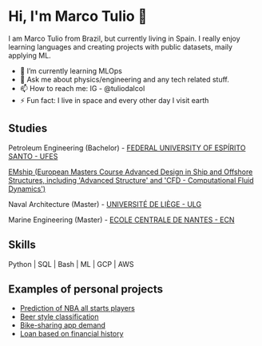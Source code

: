 # Hi, I'm Marco Tulio 👋

I am Marco Tulio from Brazil, but currently living in Spain. I really enjoy learning languages and creating projects with public datasets, maily applying ML.

- 🧠 I’m currently learning MLOps
- 💬 Ask me about physics/engineering and any tech related stuff.
- 📫 How to reach me: IG - @tuliodalcol
- ⚡ Fun fact: I live in space and every other day I visit earth

## Studies
Petroleum Engineering (Bachelor) - [FEDERAL UNIVERSITY OF ESPÍRITO SANTO - UFES](https://www.google.com)

[EMship (European Masters Course Advanced Design in Ship and Offshore Structures, including 'Advanced Structure' and 'CFD - Computational Fluid Dynamics')](http://www.emship.eu/)

Naval Architecture (Master) - [UNIVERSITÉ DE LIÈGE - ULG](https://www.uliege.be/cms/c_8699436/en/uliege)

Marine Engineering (Master) - [ECOLE CENTRALE DE NANTES - ECN](https://www.ec-nantes.fr/english-version)

## Skills
Python | SQL | Bash | ML | GCP | AWS

## Examples of personal projects
- [Prediction of NBA all starts players](https://github.com/tuliodalcol/Who-makes-the-All-Star-team-each-year-in-the-NBA-)
- [Beer style classification](https://github.com/tuliodalcol/Beer-Style-Classification)
- [Bike-sharing app demand](https://github.com/tuliodalcol/Bike-Sharing-Demand)
- [Loan based on financial history](https://github.com/tuliodalcol/Loan-based-on-Financial-History)
 
<i class="programming lang-ruby"></i>
<i class="programming lang-javascript"></i>
<i class="programming lang-cpp"></i>
<i class="programming lang-typescript"></i>
<i class="programming lang-python"></i>
<i class="programming lang-kotlyn"></i>
